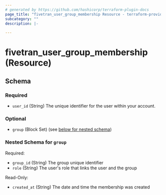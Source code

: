```yaml
---
# generated by https://github.com/hashicorp/terraform-plugin-docs
page_title: "fivetran_user_group_membership Resource - terraform-provider-fivetran"
subcategory: ""
description: |-
  
---
```


# fivetran_user_group_membership (Resource)





<!-- schema generated by tfplugindocs -->
## Schema

### Required

- `user_id` (String) The unique identifier for the user within your account.

### Optional

- `group` (Block Set) (see [below for nested schema](#nestedblock--group))

<a id="nestedblock--group"></a>
### Nested Schema for `group`

Required:

- `group_id` (String) The group unique identifier
- `role` (String) The user's role that links the user and the group

Read-Only:

- `created_at` (String) The date and time the membership was created
